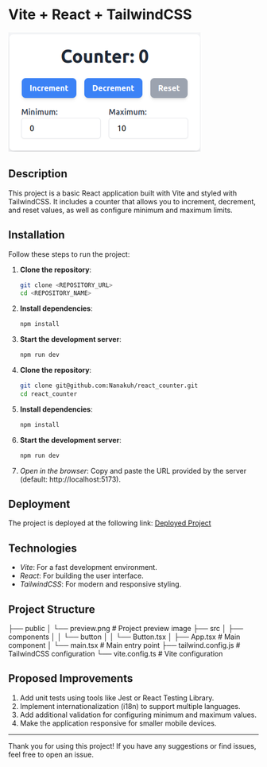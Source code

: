 # Vite + React + TailwindCSS

![Project Preview](./public/preview.png)

## Description
This project is a basic React application built with Vite and styled with TailwindCSS. It includes a counter that allows you to increment, decrement, and reset values, as well as configure minimum and maximum limits.

## Installation
Follow these steps to run the project:

1. **Clone the repository**:
   ```bash
   git clone <REPOSITORY_URL>
   cd <REPOSITORY_NAME>
   ```

2. **Install dependencies**:
   ```bash
   npm install
   ```

3. **Start the development server**:
   ```bash
   npm run dev
   ```
1. **Clone the repository**:
   ```bash
   git clone git@github.com:Nanakuh/react_counter.git
   cd react_counter
   ```

2. **Install dependencies**:
   ```bash
   npm install
   ```

3. **Start the development server**:
   ```bash
   npm run dev
   ```
   

4. *Open in the browser*:
   Copy and paste the URL provided by the server (default: http://localhost:5173).

## Deployment
The project is deployed at the following link: [Deployed Project](https://your-deployment-link.com)

## Technologies
- *Vite*: For a fast development environment.
- *React*: For building the user interface.
- *TailwindCSS*: For modern and responsive styling.

## Project Structure

├── public
│   └── preview.png       # Project preview image
├── src
│   ├── components
│   │   └── button
│   │       └── Button.tsx
│   ├── App.tsx           # Main component
│   └── main.tsx          # Main entry point
├── tailwind.config.js    # TailwindCSS configuration
└── vite.config.ts        # Vite configuration


## Proposed Improvements
1. Add unit tests using tools like Jest or React Testing Library.
2. Implement internationalization (i18n) to support multiple languages.
3. Add additional validation for configuring minimum and maximum values.
4. Make the application responsive for smaller mobile devices.

---
Thank you for using this project! If you have any suggestions or find issues, feel free to open an issue.
